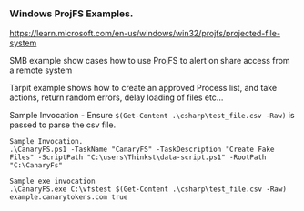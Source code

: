 ### Windows ProjFS Examples.


https://learn.microsoft.com/en-us/windows/win32/projfs/projected-file-system

SMB example show cases how to use ProjFS to alert on share access from a remote system

Tarpit example shows how to create an approved Process list, and take actions, return random errors, delay loading of files etc...

Sample Invocation - Ensure `$(Get-Content .\csharp\test_file.csv -Raw)` is passed to parse the csv file.

```
Sample Invocation.
.\CanaryFS.ps1 -TaskName "CanaryFS" -TaskDescription "Create Fake Files" -ScriptPath "C:\users\Thinkst\data-script.ps1" -RootPath "C:\CanaryFs"

Sample exe invocation
.\CanaryFS.exe C:\vfstest $(Get-Content .\csharp\test_file.csv -Raw) example.canarytokens.com true
```

